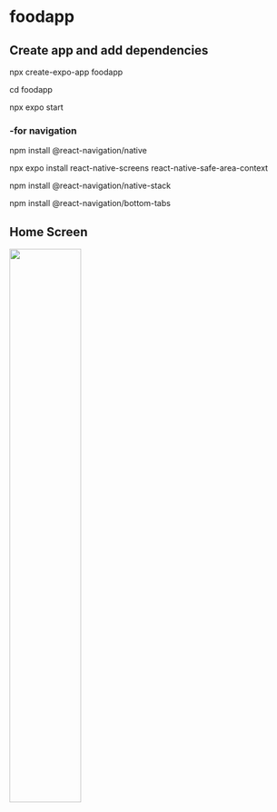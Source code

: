# foodapp

## Create app and add dependencies
npx create-expo-app foodapp

cd foodapp

npx expo start

### -for navigation 

npm install @react-navigation/native



npx expo install react-native-screens react-native-safe-area-context

npm install @react-navigation/native-stack

npm install @react-navigation/bottom-tabs

## Home Screen

<img src=![75c3f539-fe46-417b-8032-8930649c9361](https://github.com/selinnoz/foodapp/assets/73435487/20a38ad3-a8a7-4355-8e21-fa0f114665cd) width=50% height=50%>

